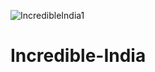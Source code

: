 ![IncredibleIndia1](https://user-images.githubusercontent.com/70458425/115471839-a49a2100-a206-11eb-863d-93e2225402ca.gif)
# Incredible-India
